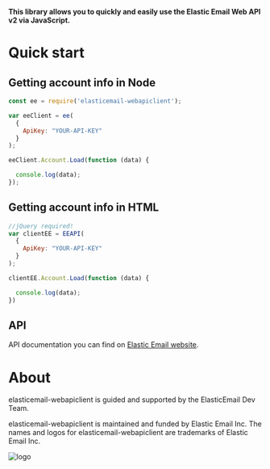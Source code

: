 **This library allows you to quickly and easily use the Elastic Email Web API v2 via JavaScript.**

# Quick start #

## Getting account info in Node ##
```js	
const ee = require('elasticemail-webapiclient');

var eeClient = ee(
  {
    ApiKey: "YOUR-API-KEY"
  }
);

eeClient.Account.Load(function (data) {

  console.log(data);
});
```
## Getting account info in HTML ##
```js
//jQuery required!
var clientEE = EEAPI(
  {
    ApiKey: "YOUR-API-KEY"
  }
);

clientEE.Account.Load(function (data) {

  console.log(data);
})
```

## API ##
API documentation you can find on [Elastic Email website](https://api.elasticemail.com/public/help).

# About #
elasticemail-webapiclient is guided and supported by the ElasticEmail Dev Team.

elasticemail-webapiclient is maintained and funded by Elastic Email Inc. The names and logos for elasticemail-webapiclient are trademarks of Elastic Email Inc.

![logo](https://elasticemail.com/files/ee_200x200.png )